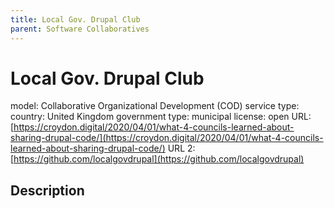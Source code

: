 ```yaml
---
title: Local Gov. Drupal Club
parent: Software Collaboratives
---
```


# Local Gov. Drupal Club

model: Collaborative Organizational Development (COD)
service type: 
country: United Kingdom
government type: municipal
license: open
URL: [https://croydon.digital/2020/04/01/what-4-councils-learned-about-sharing-drupal-code/](https://croydon.digital/2020/04/01/what-4-councils-learned-about-sharing-drupal-code/)
URL 2: [https://github.com/localgovdrupal](https://github.com/localgovdrupal)

## Description

